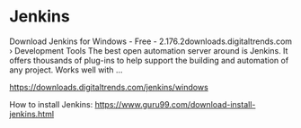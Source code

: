 # Jenkins


Download Jenkins for Windows - Free - 2.176.2downloads.digitaltrends.com › Development Tools
The best open automation server around is Jenkins. It offers thousands of plug-ins to help support the building and automation of any project. Works well with ...


https://downloads.digitaltrends.com/jenkins/windows

How to install Jenkins:
https://www.guru99.com/download-install-jenkins.html
